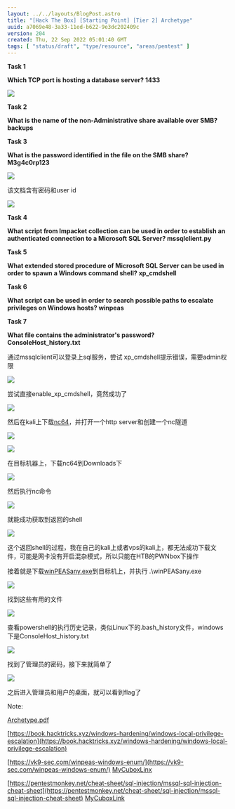 ```yaml
---
layout: ../../layouts/BlogPost.astro
title: "[Hack The Box] [Starting Point] [Tier 2] Archetype"
uuid: a7069e48-3a33-11ed-b622-9e3dc202409c
version: 204
created: Thu, 22 Sep 2022 05:01:40 GMT
tags: [ "status/draft", "type/resource", "areas/pentest" ]
---
```


**Task 1**

**Which TCP port is hosting a database server? 1433**

![](https://images.amplenote.com/a7069e48-3a33-11ed-b622-9e3dc202409c/26c073b9-9105-4e57-af00-cf2bca0e0163.png)

**Task 2**

**What is the name of the non-Administrative share available over SMB? backups**

**Task 3**

**What is the password identified in the file on the SMB share? M3g4c0rp123**

![](https://images.amplenote.com/a7069e48-3a33-11ed-b622-9e3dc202409c/ca9b7bdf-5205-4a15-96e1-7b4d9d4e5e53.png)

该文档含有密码和user id

![](https://images.amplenote.com/a7069e48-3a33-11ed-b622-9e3dc202409c/1b611190-34da-4eec-80b8-ba79defcf892.png)

**Task 4**

**What script from Impacket collection can be used in order to establish an authenticated connection to a Microsoft SQL Server? mssqlclient.py**

**Task 5**

**What extended stored procedure of Microsoft SQL Server can be used in order to spawn a Windows command shell? xp_cmdshell**

**Task 6**

**What script can be used in order to search possible paths to escalate privileges on Windows hosts? winpeas**

**Task 7**

**What file contains the administrator's password? ConsoleHost_history.txt**

通过mssqlclient可以登录上sql服务，尝试 xp_cmdshell提示错误，需要admin权限

![](https://images.amplenote.com/a7069e48-3a33-11ed-b622-9e3dc202409c/da8e5465-0593-4c8b-80fd-1559a14e0af7.png)

尝试直接enable_xp_cmdshell，竟然成功了

![](https://images.amplenote.com/a7069e48-3a33-11ed-b622-9e3dc202409c/6c785cfd-812c-4369-a791-f4ae055ae69f.png)

然后在kali上下载[nc64](https://github.com/int0x33/nc.exe/blob/master/nc64.exe)，并打开一个http server和创建一个nc隧道

![](https://images.amplenote.com/a7069e48-3a33-11ed-b622-9e3dc202409c/d6f6a499-168f-48fe-8cf2-f73e1b70093c.png)

![](https://images.amplenote.com/a7069e48-3a33-11ed-b622-9e3dc202409c/855ff71d-ff57-497f-b13b-fc857ae987b9.png)

在目标机器上，下载nc64到Downloads下

![](https://images.amplenote.com/a7069e48-3a33-11ed-b622-9e3dc202409c/867b921c-1428-4d8b-802e-e474916f06fb.png)

然后执行nc命令

![](https://images.amplenote.com/a7069e48-3a33-11ed-b622-9e3dc202409c/355e8378-9a1e-424f-8c8c-7d1dceadce87.png)

就能成功获取到返回的shell

![](https://images.amplenote.com/a7069e48-3a33-11ed-b622-9e3dc202409c/0bd7e7c2-5c51-4d52-b834-2b45af24a371.png)

这个返回shell的过程，我在自己的kali上或者vps的kali上，都无法成功下载文件，可能是网卡没有开启混杂模式，所以只能在HTB的PWNbox下操作

接着就是下载[winPEASany.exe](https://github.com/carlospolop/PEASS-ng/releases)到目标机上，并执行 .\\winPEASany.exe

![](https://images.amplenote.com/a7069e48-3a33-11ed-b622-9e3dc202409c/31a30c2f-4168-4659-98b6-fa3fec3c2417.png)

找到这些有用的文件

![](https://images.amplenote.com/a7069e48-3a33-11ed-b622-9e3dc202409c/8ebfdab1-efb6-45c3-bb58-f47ac1621deb.png)

查看powershell的执行历史记录，类似Linux下的.bash_history文件，windows下是ConsoleHost_history.txt

![](https://images.amplenote.com/a7069e48-3a33-11ed-b622-9e3dc202409c/130c362c-c85e-43b2-ae71-47c31be684ba.png)

找到了管理员的密码，接下来就简单了

![](https://images.amplenote.com/a7069e48-3a33-11ed-b622-9e3dc202409c/b810c667-5e28-455f-b980-7543b30c64f9.png)

之后进入管理员和用户的桌面，就可以看到flag了

Note:

[Archetype.pdf](attachment://5ad75728-ae54-4e58-a3f7-a71a4a5f0d37)

[https://book.hacktricks.xyz/windows-hardening/windows-local-privilege-escalation](https://book.hacktricks.xyz/windows-hardening/windows-local-privilege-escalation) 

[https://vk9-sec.com/winpeas-windows-enum/](https://vk9-sec.com/winpeas-windows-enum/) [MyCuboxLinx](https://cubox.pro/my/card?id=ff80808183786179018378ce3ed856fc) 

[https://pentestmonkey.net/cheat-sheet/sql-injection/mssql-sql-injection-cheat-sheet](https://pentestmonkey.net/cheat-sheet/sql-injection/mssql-sql-injection-cheat-sheet) [MyCuboxLink](https://cubox.pro/my/card?id=ff80808183785f4b018378cdb7fc3669) 